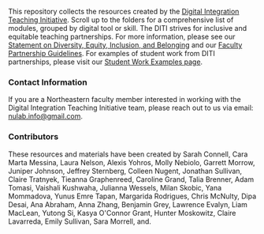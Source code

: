 This repository collects the resources created by the [Digital Integration Teaching Initiative](https://cssh.northeastern.edu/nulab/program/diti/). Scroll up to the folders for a comprehensive list of modules, grouped by digital tool or skill. The DITI strives for inclusive and equitable teaching partnerships. For more information, please see our [Statement on Diversity, Equity, Inclusion, and Belonging](https://cssh.northeastern.edu/nulab/program/diti/inclusivity-statement/) and our [Faculty Partnership Guidelines](https://cssh.northeastern.edu/nulab/program/diti/partner-with-diti/guidelines/). For examples of student work from DITI partnerships, please visit our [Student Work Examples page](https://cssh.northeastern.edu/nulab/program/diti/student-work/).

### Contact Information

If you are a Northeastern faculty member interested in working with the Digital Integration Teaching Initiative team, please reach out to us via email: nulab.info@gmail.com.

### Contributors

These resources and materials have been created by Sarah Connell, Cara Marta Messina, Laura Nelson, Alexis Yohros, Molly Nebiolo, Garrett Morrow, Juniper Johnson, Jeffrey Sternberg, Colleen Nugent, Jonathan Sullivan, Claire Tratnyek, Tieanna Graphenreed, Caroline Grand, Talia Brenner, Adam Tomasi, Vaishali Kushwaha, Julianna Wessels, Milan Skobic, Yana Mommadova, Yunus Emre Tapan, Margarida Rodrigues, Chris McNulty, Dipa Desai, Ana Abraham, Anna Zhang, Benjamin Grey, Lawrence Evalyn, Liam MacLean, Yutong Si, Kasya O'Connor Grant, Hunter Moskowitz, Claire Lavarreda, Emily Sullivan, Sara Morrell, and.
